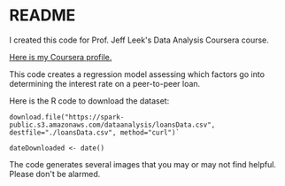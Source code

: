 # README

I created this code for Prof. Jeff Leek's Data Analysis Coursera course.

[Here is my Coursera profile.](https://www.coursera.org/user/i/62da43c330791faf1444ba89f764e988)

This code creates a regression model assessing which factors go into determining the interest rate on a peer-to-peer loan.

Here is the R code to download the dataset:

```
download.file("https://spark-public.s3.amazonaws.com/dataanalysis/loansData.csv", destfile="./loansData.csv", method="curl")`

dateDownloaded <- date()

```

The code generates several images that you may or may not find helpful. Please don't be alarmed.
